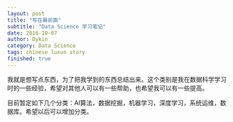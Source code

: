 ```yaml
---
layout: post
title: "写在最前面"
subtitle: "Data Science 学习笔记"
date: 2016-10-07
author: Dykin
category: Data Science
tags: chinese luxun story
finished: true
---
```



我就是想写点东西，为了把我学到的东西总结出来。这个类别是我在数据科学学习时的一些经验，希望对其他人可以有一些帮助，也希望我可以有一些提高。



目前暂定如下几个分类：AI算法，数据挖掘，机器学习，深度学习，系统运维，数据库。希望以后可以增加分类。
